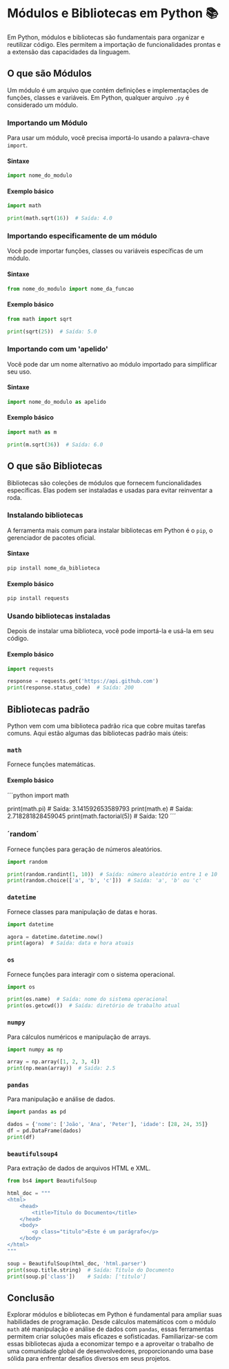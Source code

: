 # Módulos e Bibliotecas em Python 📚

Em Python, módulos e bibliotecas são fundamentais para organizar e reutilizar código. Eles permitem a importação de funcionalidades prontas e a extensão das capacidades da linguagem.

## O que são Módulos

Um módulo é um arquivo que contém definições e implementações de funções, classes e variáveis. Em Python, qualquer arquivo `.py` é considerado um módulo.

### Importando um Módulo

Para usar um módulo, você precisa importá-lo usando a palavra-chave `import`.

#### Sintaxe

```python
import nome_do_modulo
```

#### Exemplo básico

```python
import math

print(math.sqrt(16))  # Saída: 4.0
```

### Importando especificamente de um módulo

Você pode importar funções, classes ou variáveis específicas de um módulo.

#### Sintaxe

```python
from nome_do_modulo import nome_da_funcao
```

#### Exemplo básico

```python
from math import sqrt

print(sqrt(25))  # Saída: 5.0
```

### Importando com um 'apelido'

Você pode dar um nome alternativo ao módulo importado para simplificar seu uso.

#### Sintaxe

```python
import nome_do_modulo as apelido
```

#### Exemplo básico

```python
import math as m

print(m.sqrt(36))  # Saída: 6.0
```

## O que são Bibliotecas

Bibliotecas são coleções de módulos que fornecem funcionalidades específicas. Elas podem ser instaladas e usadas para evitar reinventar a roda.

### Instalando bibliotecas

A ferramenta mais comum para instalar bibliotecas em Python é o `pip`, o gerenciador de pacotes oficial.

#### Sintaxe

```python
pip install nome_da_biblioteca
```

#### Exemplo básico

```python
pip install requests
```

### Usando bibliotecas instaladas

Depois de instalar uma biblioteca, você pode importá-la e usá-la em seu código.

#### Exemplo básico

```python
import requests

response = requests.get('https://api.github.com')
print(response.status_code)  # Saída: 200
```

## Bibliotecas padrão

Python vem com uma biblioteca padrão rica que cobre muitas tarefas comuns. Aqui estão algumas das bibliotecas padrão mais úteis:

### `math`

Fornece funções matemáticas.

#### Exemplo básico

´´´python
import math

print(math.pi)        # Saída: 3.141592653589793
print(math.e)         # Saída: 2.718281828459045
print(math.factorial(5))  # Saída: 120
´´´ 

### ´random´

Fornece funções para geração de números aleatórios.

```python
import random

print(random.randint(1, 10))  # Saída: número aleatório entre 1 e 10
print(random.choice(['a', 'b', 'c']))  # Saída: 'a', 'b' ou 'c'
```

### `datetime`

Fornece classes para manipulação de datas e horas.

```python
import datetime

agora = datetime.datetime.now()
print(agora)  # Saída: data e hora atuais
```

### `os`

Fornece funções para interagir com o sistema operacional.

```python
import os

print(os.name)  # Saída: nome do sistema operacional
print(os.getcwd())  # Saída: diretório de trabalho atual
```

### `numpy`

Para cálculos numéricos e manipulação de arrays.

```python
import numpy as np

array = np.array([1, 2, 3, 4])
print(np.mean(array))  # Saída: 2.5
```

### `pandas`

Para manipulação e análise de dados.

```python
import pandas as pd

dados = {'nome': ['João', 'Ana', 'Peter'], 'idade': [28, 24, 35]}
df = pd.DataFrame(dados)
print(df)

```

### `beautifulsoup4`

Para extração de dados de arquivos HTML e XML.

```python
from bs4 import BeautifulSoup

html_doc = """
<html>
    <head>
        <title>Título do Documento</title>
    </head>
    <body>
        <p class="titulo">Este é um parágrafo</p>
    </body>
</html>
"""

soup = BeautifulSoup(html_doc, 'html.parser')
print(soup.title.string)  # Saída: Título do Documento
print(soup.p['class'])    # Saída: ['titulo']
```

## Conclusão

Explorar módulos e bibliotecas em Python é fundamental para ampliar suas habilidades de programação. Desde cálculos matemáticos com o módulo `math` até manipulação e análise de dados com `pandas`, essas ferramentas permitem criar soluções mais eficazes e sofisticadas. Familiarizar-se com essas bibliotecas ajuda a economizar tempo e a aproveitar o trabalho de uma comunidade global de desenvolvedores, proporcionando uma base sólida para enfrentar desafios diversos em seus projetos.


